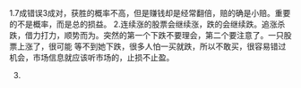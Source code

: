 1.7成错误3成对，获胜的概率不高，但是赚钱却是经常翻倍，赔的确是小赔。重要的不是概率，而是总的损益。
2.连续涨的股票会继续涨，跌的会继续跌。追涨杀跌，借力打力，顺势而为。突然的第一个下跌不要理会，第二个要注意了。一只股票上涨了，很可能
等不到她下跌，很多人怕一买就跌，所以不敢买，很容易错过机会，市场信息就应该听市场的，止损不止盈。

3.
